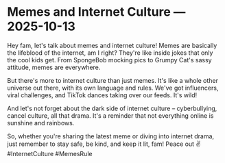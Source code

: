 # Memes and Internet Culture — 2025-10-13

Hey fam, let's talk about memes and internet culture! Memes are basically the lifeblood of the internet, am I right? They're like inside jokes that only the cool kids get. From SpongeBob mocking pics to Grumpy Cat's sassy attitude, memes are everywhere.

But there's more to internet culture than just memes. It's like a whole other universe out there, with its own language and rules. We've got influencers, viral challenges, and TikTok dances taking over our feeds. It's wild!

And let's not forget about the dark side of internet culture – cyberbullying, cancel culture, all that drama. It's a reminder that not everything online is sunshine and rainbows.

So, whether you're sharing the latest meme or diving into internet drama, just remember to stay safe, be kind, and keep it lit, fam! Peace out ✌️ #InternetCulture #MemesRule